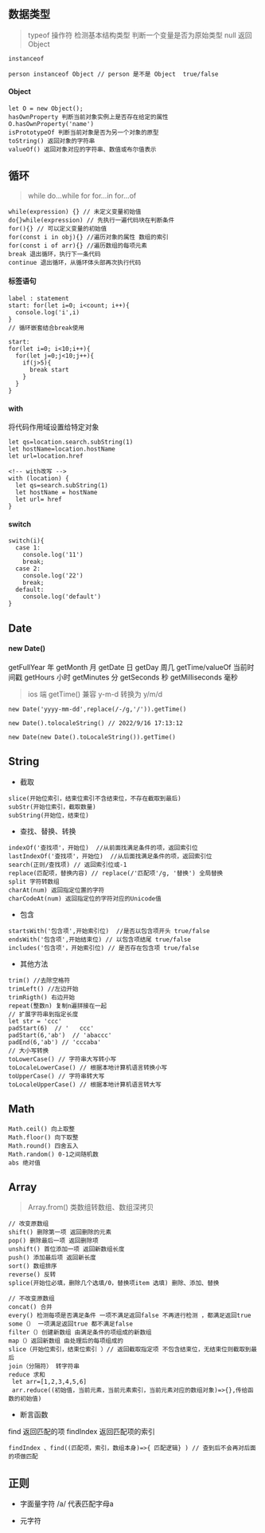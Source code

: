 ## 数据类型

> typeof 操作符 检测基本结构类型 判断一个变量是否为原始类型 null 返回 Object

`instanceof`

```
person instanceof Object // person 是不是 Object  true/false
```

#### Object

```
let O = new Object();
hasOwnProperty 判断当前对象实例上是否存在给定的属性   O.hasOwnProperty('name')
isPrototypeOf 判断当前对象是否为另一个对象的原型
toString() 返回对象的字符串
valueOf() 返回对象对应的字符串、数值或布尔值表示
```

## 循环

> while do...while for for...in for...of

```
while(expression) {} // 未定义变量初始值
do{}while(expression) // 先执行一遍代码块在判断条件
for(){} // 可以定义变量的初始值
for(const i in obj){} //遍历对象的属性 数组的索引
for(const i of arr){} //遍历数组的每项元素
break 退出循环，执行下一条代码
continue 退出循环，从循环体头部再次执行代码
```

#### 标签语句

```
label : statement
start: for(let i=0; i<count; i++){
  console.log('i',i)
}
// 循环嵌套结合break使用

start:
for(let i=0; i<10;i++){
  for(let j=0;j<10;j++){
    if(j>5){
      break start
    }
  }
}
```

#### with

将代码作用域设置给特定对象

```
let qs=location.search.subString(1)
let hostName=location.hostName
let url=location.href

<!-- with改写 -->
with (location) {
  let qs=search.subString(1)
  let hostName = hostName
  let url= href
}

```

#### switch

```
switch(i){
  case 1:
    console.log('11')
    break;
  case 2:
    console.log('22')
    break;
  default:
    console.log('default')
}
```

## Date

#### new Date()

getFullYear 年 getMonth 月 getDate 日 getDay 周几 getTime/valueOf 当前时间戳 getHours 小时 getMinutes 分 getSeconds 秒 getMilliseconds 毫秒

> ios 端 getTime() 兼容 y-m-d 转换为 y/m/d

```
new Date('yyyy-mm-dd',replace(/-/g,'/')).getTime()

new Date().tolocaleString() // 2022/9/16 17:13:12

new Date(new Date().toLocaleString()).getTime()
```

## String

- 截取

```
slice(开始位索引，结束位索引不含结束位，不存在截取到最后)
subStr(开始位索引，截取数量)
subString(开始位，结束位)
```

- 查找、替换、转换

```
indexOf('查找项'，开始位)  //从前面找满足条件的项，返回索引位
lastIndexOf('查找项'，开始位)  //从后面找满足条件的项，返回索引位
search(正则/查找项) // 返回索引位或-1
replace(匹配项，替换内容) // replace(/'匹配项'/g, '替换') 全局替换
split 字符转数组
charAt(num) 返回指定位置的字符
charCodeAt(num) 返回指定位的字符对应的Unicode值
```

- 包含

```
startsWith('包含项',开始索引位)  //是否以包含项开头 true/false
endsWith('包含项',开始结束位) // 以包含项结尾 true/false
includes('包含项'，开始索引位) // 是否存在包含项 true/false

```

- 其他方法

```
trim() //去除空格符
trimLeft() //左边开始
trimRigth() 右边开始
repeat(整数n) 复制n遍拼接在一起
// 扩展字符串到指定长度
let str = 'ccc'
padStart(6)  // '   ccc'
padStart(6,'ab')  // 'abaccc'
padEnd(6,'ab') // 'cccaba'
// 大小写转换
toLowerCase() // 字符串大写转小写
toLocaleLowerCase() // 根据本地计算机语言转换小写
toUpperCase() // 字符串转大写
toLocaleUpperCase() // 根据本地计算机语言转大写
```

## Math

```
Math.ceil() 向上取整
Math.floor() 向下取整
Math.round() 四舍五入
Math.random() 0-1之间随机数
abs 绝对值
```

## Array

> Array.from() 类数组转数组、数组深拷贝

```
// 改变原数组
shift() 删除第一项 返回删除的元素
pop() 删除最后一项 返回删除项
unshift() 首位添加一项 返回新数组长度
push() 添加最后项 返回新长度
sort() 数组排序
reverse() 反转
splice(开始位必填，删除几个选填/0，替换项item 选填) 删除、添加、替换

// 不改变原数组
concat() 合并
every() 检测每项是否满足条件 一项不满足返回false 不再进行检测 ，都满足返回true
some（） 一项满足返回true 都不满足false
filter（）创建新数组 由满足条件的项组成的新数组
map（）返回新数组 由处理后的每项组成的
slice（开始位索引，结束位索引 ）// 返回截取指定项 不包含结束位，无结束位则截取到最后
join（分隔符） 转字符串
reduce 求和
 let arr=[1,2,3,4,5,6]
 arr.reduce((初始值，当前元素，当前元素索引，当前元素对应的数组对象)=>{},传给函数的初始值)

```

- 断言函数

find 返回匹配的项 findIndex 返回匹配项的索引

```
findIndex 、find((匹配项，索引，数组本身)=>{ 匹配逻辑} ) // 查到后不会再对后面的项做匹配

```

## 正则

- 字面量字符  /a/ 代表匹配字母a

- 元字符